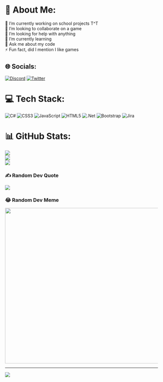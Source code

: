 # 💫 About Me:
🔭 I’m currently working on school projects T^T<br>👯 I’m looking to collaborate on a game<br>🤝 I’m looking for help with anything<br>🌱 I’m currently learning<br>💬 Ask me about my code<br>⚡ Fun fact, did I mention I like games


## 🌐 Socials:
[![Discord](https://img.shields.io/badge/Discord-%237289DA.svg?logo=discord&logoColor=white)](htttps://discord.gg/Difdaf#5690)  [![Twitter](https://img.shields.io/badge/Twitter-%231DA1F2.svg?logo=Twitter&logoColor=white)](https://twitter.com/difdafuq) 

# 💻 Tech Stack:
![C#](https://img.shields.io/badge/c%23-%23239120.svg?style=for-the-badge&logo=c-sharp&logoColor=white) ![CSS3](https://img.shields.io/badge/css3-%231572B6.svg?style=for-the-badge&logo=css3&logoColor=white) ![JavaScript](https://img.shields.io/badge/javascript-%23323330.svg?style=for-the-badge&logo=javascript&logoColor=%23F7DF1E) ![HTML5](https://img.shields.io/badge/html5-%23E34F26.svg?style=for-the-badge&logo=html5&logoColor=white) ![.Net](https://img.shields.io/badge/.NET-5C2D91?style=for-the-badge&logo=.net&logoColor=white) ![Bootstrap](https://img.shields.io/badge/bootstrap-%23563D7C.svg?style=for-the-badge&logo=bootstrap&logoColor=white) ![Jira](https://img.shields.io/badge/jira-%230A0FFF.svg?style=for-the-badge&logo=jira&logoColor=white)
# 📊 GitHub Stats:
![](https://github-readme-stats.vercel.app/api?username=eDifdaf&theme=radical&hide_border=false&include_all_commits=true&count_private=true)<br/>
![](https://github-readme-streak-stats.herokuapp.com/?user=eDifdaf&theme=radical&hide_border=false)<br/>
![](https://github-readme-stats.vercel.app/api/top-langs/?username=eDifdaf&theme=radical&hide_border=false&include_all_commits=true&count_private=true&layout=compact)

### ✍️ Random Dev Quote
![](https://quotes-github-readme.vercel.app/api?type=vetical&theme=radical)

### 😂 Random Dev Meme
<img src="https://random-memer.herokuapp.com/" width="512px"/>

---
[![](https://visitcount.itsvg.in/api?id=eDifdaf&icon=2&color=7)](https://visitcount.itsvg.in)
